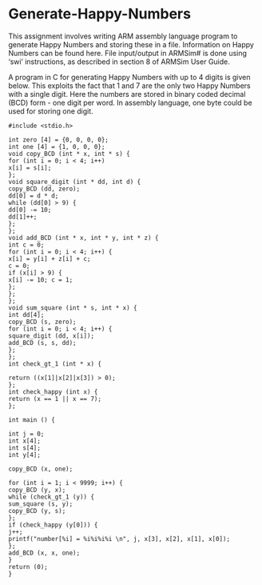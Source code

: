 # Generate-Happy-Numbers

This assignment involves writing ARM assembly language program to generate Happy Numbers and storing these in a file. Information on Happy Numbers can be found here. File input/output in ARMSim# is done using ‘swi’ instructions, as described in section 8 of ARMSim User Guide.

A program in C for generating Happy Numbers with up to 4 digits is given below. This exploits the fact that 1 and 7 are the only two Happy Numbers with a single digit. Here the numbers are stored in binary coded decimal (BCD) form - one digit per word. In assembly language, one byte could be used for storing one digit.

```
#include <stdio.h>

int zero [4] = {0, 0, 0, 0};
int one [4] = {1, 0, 0, 0};
void copy_BCD (int * x, int * s) {
for (int i = 0; i < 4; i++)
x[i] = s[i];
};
void square_digit (int * dd, int d) {
copy_BCD (dd, zero);
dd[0] = d * d;
while (dd[0] > 9) {
dd[0] -= 10;
dd[1]++;
};
};
void add_BCD (int * x, int * y, int * z) {
int c = 0;
for (int i = 0; i < 4; i++) {
x[i] = y[i] + z[i] + c;
c = 0;
if (x[i] > 9) {
x[i] -= 10; c = 1;
};
};
};
void sum_square (int * s, int * x) {
int dd[4];
copy_BCD (s, zero);
for (int i = 0; i < 4; i++) {
square_digit (dd, x[i]);
add_BCD (s, s, dd);
};
};
int check_gt_1 (int * x) {

return ((x[1]|x[2]|x[3]) > 0);
};
int check_happy (int x) {
return (x == 1 || x == 7);
};

int main () {

int j = 0;
int x[4];
int s[4];
int y[4];

copy_BCD (x, one);

for (int i = 1; i < 9999; i++) {
copy_BCD (y, x);
while (check_gt_1 (y)) {
sum_square (s, y);
copy_BCD (y, s);
};
if (check_happy (y[0])) {
j++;
printf("number[%i] = %i%i%i%i \n", j, x[3], x[2], x[1], x[0]);
};
add_BCD (x, x, one);
}
return (0);
}
```

